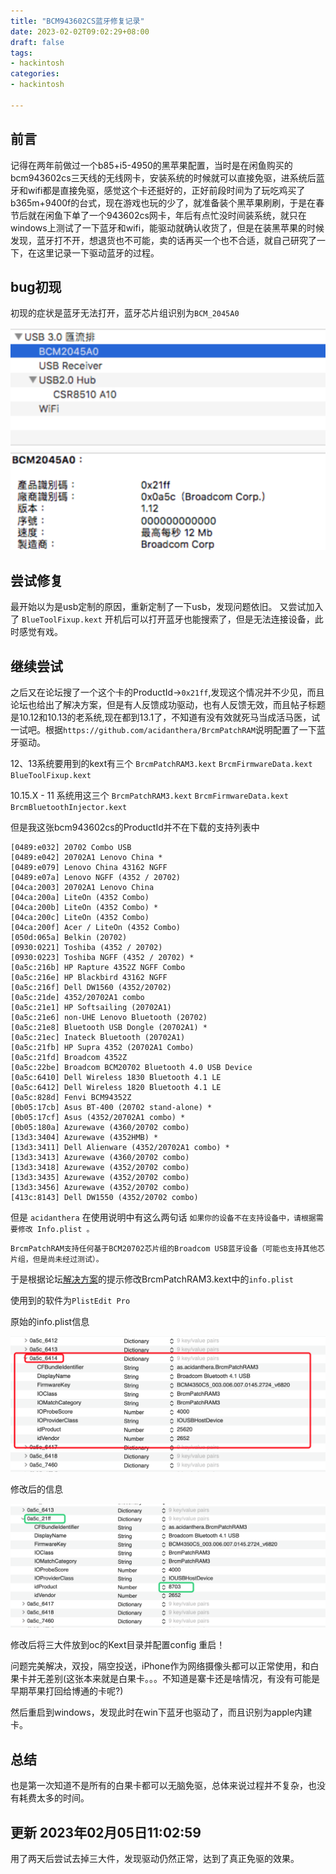 ```yaml
---
title: "BCM943602CS蓝牙修复记录"
date: 2023-02-02T09:02:29+08:00
draft: false
tags:
- hackintosh
categories:
- hackintosh

---
```


## 前言

记得在两年前做过一个b85+i5-4950的黑苹果配置，当时是在闲鱼购买的bcm943602cs三天线的无线网卡，安装系统的时候就可以直接免驱，进系统后蓝牙和wifi都是直接免驱，感觉这个卡还挺好的<!--more-->，正好前段时间为了玩吃鸡买了b365m+9400f的台式，现在游戏也玩的少了，就准备装个黑苹果刷刷，于是在春节后就在闲鱼下单了一个943602cs网卡，年后有点忙没时间装系统，就只在windows上测试了一下蓝牙和wifi，能驱动就确认收货了，但是在装黑苹果的时候发现，蓝牙打不开，想退货也不可能，卖的话再买一个也不合适，就自己研究了一下，在这里记录一下驱动蓝牙的过程。



## bug初现

初现的症状是蓝牙无法打开，蓝牙芯片组识别为`BCM_2045A0`

![](https://raw.githubusercontent.com/sxz799/tuchuang-blog/main/img/202302/202302020928309.png)

## 尝试修复
最开始以为是usb定制的原因，重新定制了一下usb，发现问题依旧。
又尝试加入了 `BlueToolFixup.kext` 
开机后可以打开蓝牙也能搜索了，但是无法连接设备，此时感觉有戏。

## 继续尝试

之后又在论坛搜了一个这个卡的ProductId->`0x21ff`,发现这个情况并不少见，而且论坛也给出了解决方案，但是有人反馈成功驱动，也有人反馈无效，而且帖子标题是10.12和10.13的老系统,现在都到13.1了，不知道有没有效就死马当成活马医，试一试吧。根据`https://github.com/acidanthera/BrcmPatchRAM`说明配置了一下蓝牙驱动。

12、13系统要用到的kext有三个
`BrcmPatchRAM3.kext` `BrcmFirmwareData.kext` `BlueToolFixup.kext`

10.15.X - 11 系统用这三个
`BrcmPatchRAM3.kext` `BrcmFirmwareData.kext` `BrcmBluetoothInjector.kext`

但是我这张bcm943602cs的ProductId并不在下载的支持列表中
```
[0489:e032] 20702 Combo USB
[0489:e042] 20702A1 Lenovo China *
[0489:e079] Lenovo China 43162 NGFF
[0489:e07a] Lenovo NGFF (4352 / 20702)
[04ca:2003] 20702A1 Lenovo China
[04ca:200a] LiteOn (4352 Combo)
[04ca:200b] LiteOn (4352 Combo) *
[04ca:200c] LiteOn (4352 Combo)
[04ca:200f] Acer / LiteOn (4352 Combo)
[050d:065a] Belkin (20702)
[0930:0221] Toshiba (4352 / 20702)
[0930:0223] Toshiba NGFF (4352 / 20702) *
[0a5c:216b] HP Rapture 4352Z NGFF Combo
[0a5c:216e] HP Blackbird 43162 NGFF
[0a5c:216f] Dell DW1560 (4352/20702)
[0a5c:21de] 4352/20702A1 combo
[0a5c:21e1] HP Softsailing (20702A1)
[0a5c:21e6] non-UHE Lenovo Bluetooth (20702)
[0a5c:21e8] Bluetooth USB Dongle (20702A1) *
[0a5c:21ec] Inateck Bluetooth (20702A1)
[0a5c:21fb] HP Supra 4352 (20702A1 Combo)
[0a5c:21fd] Broadcom 4352Z
[0a5c:22be] Broadcom BCM20702 Bluetooth 4.0 USB Device
[0a5c:6410] Dell Wireless 1830 Bluetooth 4.1 LE
[0a5c:6412] Dell Wireless 1820 Bluetooth 4.1 LE
[0a5c:828d] Fenvi BCM94352Z
[0b05:17cb] Asus BT-400 (20702 stand-alone) *
[0b05:17cf] Asus (4352/20702A1 combo) *
[0b05:180a] Azurewave (4360/20702 combo)
[13d3:3404] Azurewave (4352HMB) *
[13d3:3411] Dell Alienware (4352/20702A1 combo) *
[13d3:3413] Azurewave (4360/20702 combo)
[13d3:3418] Azurewave (4352/20702 combo)
[13d3:3435] Azurewave (4352/20702 combo)
[13d3:3456] Azurewave (4352/20702 combo)
[413c:8143] Dell DW1550 (4352/20702 combo)
```
但是 `acidanthera` 在使用说明中有这么两句话
`如果你的设备不在支持设备中，请根据需要修改 Info.plist 。`  

`BrcmPatchRAM支持任何基于BCM20702芯片组的Broadcom USB蓝牙设备（可能也支持其他芯片组，但是尚未经过测试）。` 


于是根据论坛[解决方案](https://bbs.pcbeta.com/forum.php?mod=viewthread&tid=1761234&highlight=943602cs%2B21ff)的提示修改BrcmPatchRAM3.kext中的`info.plist`

使用到的软件为`PlistEdit Pro`

原始的info.plist信息

![](https://raw.githubusercontent.com/sxz799/tuchuang-blog/main/img/202302/202302020948580.png)

修改后的信息

![](https://raw.githubusercontent.com/sxz799/tuchuang-blog/main/img/202302/202302020949499.png)


修改后将三大件放到oc的Kext目录并配置config 重启！

问题完美解决，双投，隔空投送，iPhone作为网络摄像头都可以正常使用，和白果卡并无差别(这张本来就是白果卡。。。不知道是寨卡还是啥情况，有没有可能是早期苹果打回给博通的卡呢?)

然后重启到windows，发现此时在win下蓝牙也驱动了，而且识别为apple内建卡。

## 总结

也是第一次知道不是所有的白果卡都可以无脑免驱，总体来说过程并不复杂，也没有耗费太多的时间。


## 更新 2023年02月05日11:02:59
用了两天后尝试去掉三大件，发现驱动仍然正常，达到了真正免驱的效果。
